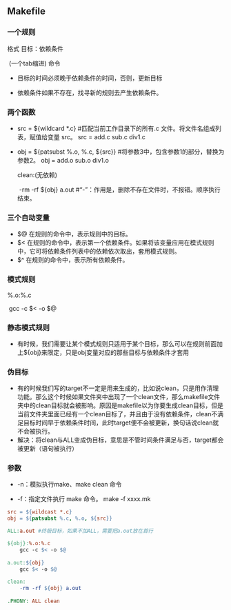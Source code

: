 ## Makefile

### 一个规则

格式 目标：依赖条件

​	(一个tab缩进) 命令

- 目标的时间必须晚于依赖条件的时间，否则，更新目标

- 依赖条件如果不存在，找寻新的规则去产生依赖条件。

### 两个函数

- src = ${wildcard *.c} #匹配当前工作目录下的所有.c 文件。将文件名组成列表，赋值给变量 src。  src = add.c sub.c div1.c

- obj = ${patsubst %.o, %.c, ${src}} #将参数3中，包含参数1的部分，替换为参数2。 obj = add.o sub.o div1.o

  clean:(无依赖)

  ​	-rm -rf ${obj} a.out #“-”：作用是，删除不存在文件时，不报错。顺序执行结束。

### 三个自动变量

- $@ 在规则的命令中，表示规则中的目标。
- $< 在规则的命令中，表示第一个依赖条件。如果将该变量应用在模式规则中，它可将依赖条件列表中的依赖依次取出，套用模式规则。
- $^ 在规则的命令中，表示所有依赖条件。

### 模式规则

%.o:%.c

​	gcc -c $< -o $@

### 静态模式规则

- 有时候，我们需要让某个模式规则只适用于某个目标，那么可以在规则前面加上${obj}来限定，只是obj变量对应的那些目标与依赖条件才套用

### 伪目标

- 有的时候我们写的target不一定是用来生成的，比如说clean，只是用作清理功能。那么这个时候如果文件夹中出现了一个clean文件，那么makefile文件夹中的clean目标就会被影响。原因是makefile以为你要生成clean目标，但是当前文件夹里面已经有一个clean目标了，并且由于没有依赖条件，clean不满足目标时间早于依赖条件时间，此时target便不会被更新，换句话说clean就不会被执行。
- 解决：将clean与ALL变成伪目标，意思是不管时间条件满足与否，target都会被更新（语句被执行）

### 参数

- -n：模拟执行make、make clean 命令

- -f：指定文件执行 make 命令。			make -f	xxxx.mk

```makefile
src = ${wildcast *.c}
obj = ${patsubst %.c, %.o, ${src}}

ALL:a.out #终极目标，如果不加ALL，需要把a.out放在首行

${obj}:%.o:%.c
	gcc -c $< -o $@
	
a.out:${obj}
	gcc $< -o $@
	
clean:
	-rm -rf ${obj} a.out
	
.PHONY: ALL clean

```

